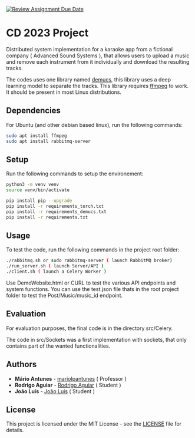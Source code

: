 [![Review Assignment Due Date](https://classroom.github.com/assets/deadline-readme-button-24ddc0f5d75046c5622901739e7c5dd533143b0c8e959d652212380cedb1ea36.svg)](https://classroom.github.com/a/q9wGcN9U)
# CD 2023 Project

Distributed system implementation for a karaoke app from a fictional company ( Advanced Sound Systems ), that allows users to upload a music and remove each instrument from it individually and download the resulting tracks.


The codes uses one library named [demucs](https://github.com/facebookresearch/demucs),
this library uses a deep learning model to separate the tracks.
This library requires [ffmpeg](https://ffmpeg.org/) to work.
It should be present in most Linux distributions.

## Dependencies

For Ubuntu (and other debian based linux), run the following commands:

```bash
sudo apt install ffmpeg
sudo apt install rabbitmq-server
```

## Setup

Run the following commands to setup the environement:
```bash
python3 -m venv venv
source venv/bin/activate

pip install pip --upgrade
pip install -r requirements_torch.txt
pip install -r requirements_demucs.txt
pip install -r requirements.txt
```

## Usage

To test the code, run the following commands in the project root folder:

```bash
./rabbitmq.sh or sudo rabbitmq-server ( launch RabbitMQ broker)
./run_server.sh ( launch Server/API )
./client.sh ( launch a Celery Worker )
```

Use DemoWebsite.html or CURL to test the various API endpoints and system functions.
You can use the test.json file thats in the root project folder to test the Post/Music/music_id endpoint.

## Evaluation

For evaluation purposes, the final code is in the directory src/Celery. 

The code in src/Sockets was a first implementation with sockets, that only contains part of the wanted functionalities.


## Authors

* **Mário Antunes** - [mariolpantunes](https://github.com/mariolpantunes) ( Professor )
* **Rodrigo Aguiar** - [Rodrigo Aguiar](https://github.com/FiNeX96) ( Student )
* **João Luís** - [João Luís](https://github.com/jnluis) ( Student )


## License

This project is licensed under the MIT License - see the [LICENSE](LICENSE) file for details.

